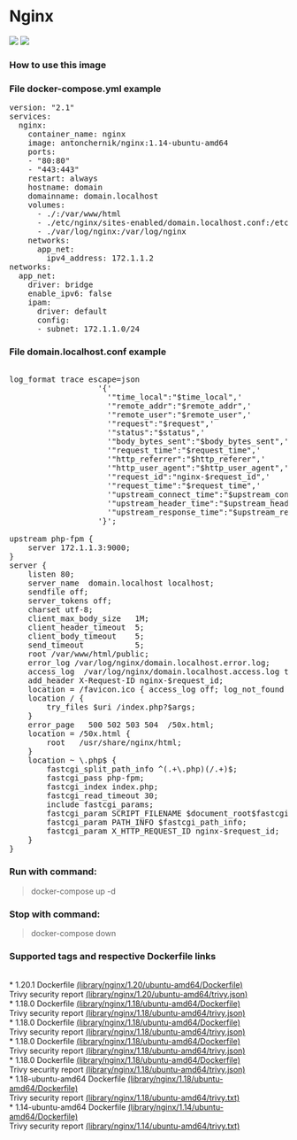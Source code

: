# Nginx
[![](https://images.microbadger.com/badges/image/antonchernik/nginx.svg)](https://microbadger.com/images/antonchernik/nginx)
[![](https://images.microbadger.com/badges/version/antonchernik/nginx.svg)](https://microbadger.com/images/antonchernik/nginx)
### How to use this image
### File docker-compose.yml example
<pre>
version: "2.1"
services:
  nginx:
    container_name: nginx
    image: antonchernik/nginx:1.14-ubuntu-amd64
    ports:
    - "80:80"
    - "443:443"
    restart: always
    hostname: domain
    domainname: domain.localhost
    volumes:
      - ./:/var/www/html
      - ./etc/nginx/sites-enabled/domain.localhost.conf:/etc/nginx/conf.d/domain.localhost.conf
      - ./var/log/nginx:/var/log/nginx
    networks:
      app_net:
        ipv4_address: 172.1.1.2
networks:
  app_net:
    driver: bridge
    enable_ipv6: false
    ipam:
      driver: default
      config:
      - subnet: 172.1.1.0/24
</pre>
### File domain.localhost.conf example
<pre>

log_format trace escape=json
                   '{'
                     '"time_local":"$time_local",'
                     '"remote_addr":"$remote_addr",'
                     '"remote_user":"$remote_user",'
                     '"request":"$request",'
                     '"status":"$status",'
                     '"body_bytes_sent":"$body_bytes_sent",'
                     '"request_time":"$request_time",'
                     '"http_referrer":"$http_referer",'
                     '"http_user_agent":"$http_user_agent",'
                     '"request_id":"nginx-$request_id",'
                     '"request_time":"$request_time",'
                     '"upstream_connect_time":"$upstream_connect_time",'
                     '"upstream_header_time":"$upstream_header_time",'
                     '"upstream_response_time":"$upstream_response_time"'
                   '}';

upstream php-fpm {
    server 172.1.1.3:9000;
}
server {
    listen 80;
    server_name  domain.localhost localhost;
    sendfile off;
    server_tokens off;
    charset utf-8;
    client_max_body_size   1M;
    client_header_timeout  5;
    client_body_timeout    5;
    send_timeout           5;
    root /var/www/html/public;
    error_log /var/log/nginx/domain.localhost.error.log;
    access_log  /var/log/nginx/domain.localhost.access.log trace;
    add_header X-Request-ID nginx-$request_id;
    location = /favicon.ico { access_log off; log_not_found off; }
    location / {
        try_files $uri /index.php?$args;
    }
    error_page   500 502 503 504  /50x.html;
    location = /50x.html {
        root   /usr/share/nginx/html;
    }
    location ~ \.php$ {
        fastcgi_split_path_info ^(.+\.php)(/.+)$;
        fastcgi_pass php-fpm;
        fastcgi_index index.php;
        fastcgi_read_timeout 30;
        include fastcgi_params;
        fastcgi_param SCRIPT_FILENAME $document_root$fastcgi_script_name;
        fastcgi_param PATH_INFO $fastcgi_path_info;
        fastcgi_param X_HTTP_REQUEST_ID nginx-$request_id;
    }
}
</pre>
### Run with command:
> docker-compose up -d
### Stop with command:
> docker-compose down
### Supported tags and respective Dockerfile links
<br/>* 1.20.1 Dockerfile [(library/nginx/1.20/ubuntu-amd64/Dockerfile)](https://github.com/antonchernik/docker/blob/nginx-1.20.1-ubuntu-amd64/library/nginx/1.20/ubuntu-amd64/Dockerfile)<br />Trivy security report [(library/nginx/1.20/ubuntu-amd64/trivy.json)](https://github.com/antonchernik/docker/blob/nginx-1.20.1-ubuntu-amd64/library/nginx/1.20/ubuntu-amd64/trivy.json)<br />* 1.18.0 Dockerfile [(library/nginx/1.18/ubuntu-amd64/Dockerfile)](https://github.com/antonchernik/docker/blob/nginx-1.18.0-ubuntu-amd64/library/nginx/1.18/ubuntu-amd64/Dockerfile)<br />Trivy security report [(library/nginx/1.18/ubuntu-amd64/trivy.json)](https://github.com/antonchernik/docker/blob/nginx-1.18.0-ubuntu-amd64/library/nginx/1.18/ubuntu-amd64/trivy.json)<br />* 1.18.0 Dockerfile [(library/nginx/1.18/ubuntu-amd64/Dockerfile)](https://github.com/antonchernik/docker/blob/nginx-1.18.0-ubuntu-amd64/library/nginx/1.18/ubuntu-amd64/Dockerfile)<br />Trivy security report [(library/nginx/1.18/ubuntu-amd64/trivy.json)](https://github.com/antonchernik/docker/blob/nginx-1.18.0-ubuntu-amd64/library/nginx/1.18/ubuntu-amd64/trivy.json)<br />* 1.18.0 Dockerfile [(library/nginx/1.18/ubuntu-amd64/Dockerfile)](https://github.com/antonchernik/docker/blob/nginx-1.18.0-ubuntu-amd64/library/nginx/1.18/ubuntu-amd64/Dockerfile)<br />Trivy security report [(library/nginx/1.18/ubuntu-amd64/trivy.json)](https://github.com/antonchernik/docker/blob/nginx-1.18.0-ubuntu-amd64/library/nginx/1.18/ubuntu-amd64/trivy.json)<br />* 1.18.0 Dockerfile [(library/nginx/1.18/ubuntu-amd64/Dockerfile)](https://github.com/antonchernik/docker/blob/nginx-1.18.0-ubuntu-amd64/library/nginx/1.18/ubuntu-amd64/Dockerfile)<br />Trivy security report [(library/nginx/1.18/ubuntu-amd64/trivy.json)](https://github.com/antonchernik/docker/blob/nginx-1.18.0-ubuntu-amd64/library/nginx/1.18/ubuntu-amd64/trivy.json)<br />* 1.18-ubuntu-amd64 Dockerfile [(library/nginx/1.18/ubuntu-amd64/Dockerfile)](https://github.com/antonchernik/docker/blob/nginx-v1.18/library/nginx/1.18/ubuntu-amd64/Dockerfile)<br />Trivy security report [(library/nginx/1.18/ubuntu-amd64/trivy.txt)](https://github.com/antonchernik/docker/blob/nginx-v1.18/library/nginx/1.18/ubuntu-amd64/trivy.txt)<br />* 1.14-ubuntu-amd64 Dockerfile [(library/nginx/1.14/ubuntu-amd64/Dockerfile)](https://github.com/antonchernik/docker/blob/nginx-v1.14/library/nginx/1.14/ubuntu-amd64/Dockerfile)<br />Trivy security report [(library/nginx/1.14/ubuntu-amd64/trivy.txt)](https://github.com/antonchernik/docker/blob/nginx-v1.14/library/nginx/1.14/ubuntu-amd64/trivy.txt)<br />